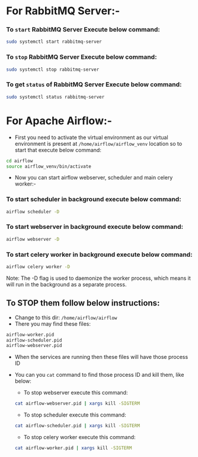 
# For RabbitMQ Server:-
### To `start` RabbitMQ Server Execute below command:
```bash
sudo systemctl start rabbitmq-server
```
### To `stop` RabbitMQ Server Execute below command:
```bash
sudo systemctl stop rabbitmq-server
```
### To get `status` of RabbitMQ Server Execute below command:
```bash
sudo systemctl status rabbitmq-server
```

# For Apache Airflow:-
- First you need to activate the virtual environment as our virtual environment is present at `/home/airflow/airflow_venv` location so to start that execute below command:
```bash
cd airflow
source airflow_venv/bin/activate
```

- Now you can start airflow webserver, scheduler and main celery worker:-

### To start scheduler in background execute below command:
```bash
airflow scheduler -D
```

### To start webserver in background execute below command:
```bash
airflow webserver -D
```

### To start celery worker in background execute below command:
```bash
airflow celery worker -D
```


Note: The -D flag is used to daemonize the worker process, which means it will run in the background as a separate process.

## To STOP them follow below instructions: 
- Change to this dir: `/home/airflow/airflow`
- There you may find these files: 
```bash
airflow-worker.pid
airflow-scheduler.pid
airflow-webserver.pid
```
- When the services are running then these files will have those process ID
- You can you `cat` command to find those process ID and kill them, like below:

   - To stop webserver execute this command: 
   ```bash
   cat airflow-webserver.pid | xargs kill -SIGTERM
   ```

   - To stop scheduler execute this command: 
   ```bash
   cat airflow-scheduler.pid | xargs kill -SIGTERM
   ```

   - To stop celery worker execute this command: 
   ```bash
   cat airflow-worker.pid | xargs kill -SIGTERM
   ```
